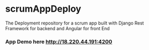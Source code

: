 # scrumAppDeploy
The Deployment repository for a scrum app built with Django Rest Framework for backend and Angular for front End

### App Demo here http://18.220.44.191:4200
